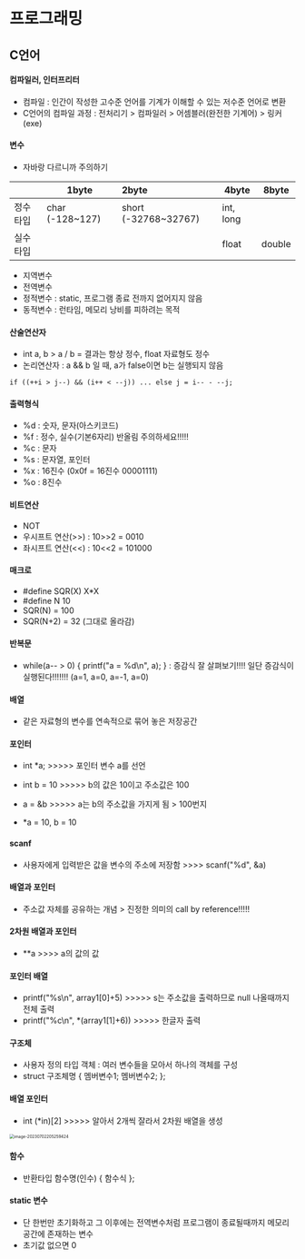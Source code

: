 # 프로그래밍

## C언어

#### 컴파일러, 인터프리터

+ 컴파일 : 인간이 작성한 고수준 언어를 기계가 이해할 수 있는 저수준 언어로 변환
+ C언어의 컴파일 과정 : 전처리기 > 컴파일러 > 어셈블러(완전한 기계어) > 링커(exe)



#### 변수

+ 자바랑 다르니까 주의하기

|           | 1byte           | 2byte                | 4byte     | 8byte  |
| :-------- | --------------- | :------------------- | --------- | ------ |
| 정수 타입 | char (-128~127) | short (-32768~32767) | int, long |        |
| 실수 타입 |                 |                      | float     | double |

+ 지역변수
+ 전역변수
+ 정적변수 : static, 프로그램 종료 전까지 없어지지 않음
+ 동적변수 : 런타임, 메모리 낭비를 피하려는 목적



#### 산술연산자

+ int a, b > a / b = 결과는 항상 정수, float 자료형도 정수
+ 논리연산자 : a && b 일 때, a가 false이면 b는 실행되지 않음

`if ((++i > j--) && (i++ < --j)) ... else j = i-- - --j;`



#### 출력형식

+ %d : 숫자, 문자(아스키코드)
+ %f : 정수, 실수(기본6자리) 반올림 주의하세요!!!!!
+ %c : 문자
+ %s : 문자열, 포인터
+ %x : 16진수 (0x0f = 16진수 00001111)
+ %o : 8진수



#### 비트연산

+ NOT
+ 우시프트 연산(>>) : 10>>2 = 0010
+ 좌시프트 연산(<<) : 10<<2 = 101000



#### 매크로

+ #define SQR(X) X*X
+ #define N 10
+ SQR(N) = 100
+ SQR(N+2) = 32 (그대로 올라감)



#### 반복문

+ while(a-- > 0) { printf("a = %d\n", a); } : 증감식 잘 살펴보기!!!! 일단 증감식이 실행된다!!!!!!! (a=1, a=0, a=-1, a=0)



#### 배열

+ 같은 자료형의 변수를 연속적으로 묶어 놓은 저장공간



#### 포인터

+ int *a; >>>>> 포인터 변수 a를 선언

+ int b = 10 >>>>> b의 값은 10이고 주소값은 100

+ a = &b >>>>> a는 b의 주소값을 가지게 됨 > 100번지 

+ *a = 10, b = 10



#### scanf

+ 사용자에게 입력받은 값을 변수의 주소에 저장함 >>>> scanf("%d", &a)



#### 배열과 포인터

+ 주소값 자체를 공유하는 개념 > 진정한 의미의 call by reference!!!!!



#### 2차원 배열과 포인터

+ **a >>>> a의 값의 값



#### 포인터 배열

+ printf("%s\n", array1[0]+5) >>>>> s는 주소값을 출력하므로 null 나올때까지 전체 출력
+ printf("%c\n", *(array1[1]+6)) >>>>> 한글자 출력



#### 구조체

+ 사용자 정의 타입 객체 : 여러 변수들을 모아서 하나의 객체를 구성
+ struct 구조체명 { 멤버변수1; 멤버변수2; };



#### 배열 포인터

+ int (*in)[2] >>>>> 알아서 2개씩 잘라서 2차원 배열을 생성

<img src="C:\Users\yeommy\AppData\Roaming\Typora\typora-user-images\image-20230702205259424.png" alt="image-20230702205259424" style="zoom:50%;" />



#### 함수

+ 반환타입 함수명(인수) { 함수식 };



#### static 변수

+ 단 한번만 초기화하고 그 이후에는 전역변수처럼 프로그램이 종료될때까지 메모리 공간에 존재하는 변수
+ 초기값 없으면 0

  













































